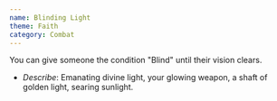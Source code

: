 ```yaml
---
name: Blinding Light
theme: Faith
category: Combat
---
```


You can give someone the condition "Blind" until their vision clears.

* *Describe*: Emanating divine light, your glowing weapon, a shaft of golden light, searing sunlight.